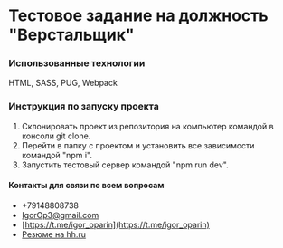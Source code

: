 # Тестовое задание на должность "Верстальщик"

### Использованные технологии

HTML, SASS, PUG, Webpack

### Инструкция по запуску проекта

1. Склонировать проект из репозитория на компьютер командой в консоли git clone.
2. Перейти в папку с проектом и установить все зависимости командой "npm i".
3. Запустить тестовый сервер командой "npm run dev".


#### Контакты для связи по всем вопросам

+ +79148808738
+ IgorOp3@gmail.com
+ [https://t.me/igor_oparin](https://t.me/igor_oparin)
+ [Резюме на hh.ru](https://irkutsk.hh.ru/resume/fa37dc5fff0bff48040039ed1f386643334247) 
